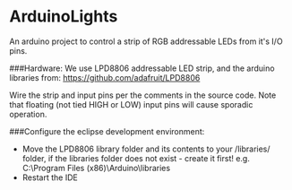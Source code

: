 ArduinoLights
=============
An arduino project to control a strip of RGB addressable LEDs from it's I/O pins.

###Hardware:
We use LPD8806 addressable LED strip, and the arduino libraries from: https://github.com/adafruit/LPD8806

Wire the strip and input pins per the comments in the source code. Note that floating (not tied HIGH or LOW) input pins will cause sporadic operation. 

###Configure the eclipse development environment:
* Move the LPD8806 library folder and its contents to your <arduinosketchfolder>/libraries/ folder, 
  if the libraries folder does not exist - create it first!
  e.g. C:\Program Files (x86)\Arduino\libraries
* Restart the IDE
